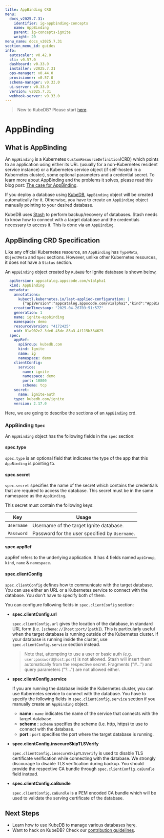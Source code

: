 ```yaml
---
title: AppBinding CRD
menu:
  docs_v2025.7.31:
    identifier: ig-appbinding-concepts
    name: AppBinding
    parent: ig-concepts-ignite
    weight: 20
menu_name: docs_v2025.7.31
section_menu_id: guides
info:
  autoscaler: v0.42.0
  cli: v0.57.0
  dashboard: v0.33.0
  installer: v2025.7.31
  ops-manager: v0.44.0
  provisioner: v0.57.0
  schema-manager: v0.33.0
  ui-server: v0.33.0
  version: v2025.7.31
  webhook-server: v0.33.0
---
```


> New to KubeDB? Please start [here](/docs/v2025.7.31/README).

# AppBinding

## What is AppBinding

An `AppBinding` is a Kubernetes `CustomResourceDefinition`(CRD) which points to an application using either its URL (usually for a non-Kubernetes resident service instance) or a Kubernetes service object (if self-hosted in a Kubernetes cluster), some optional parameters and a credential secret. To learn more about AppBinding and the problems it solves, please read this blog post: [The case for AppBinding](https://appscode.com/blog/post/the-case-for-appbinding).

If you deploy a database using [KubeDB](https://kubedb.com/docs/latest/welcome/), `AppBinding` object will be created automatically for it. Otherwise, you have to create an `AppBinding` object manually pointing to your desired database.

KubeDB uses [Stash](https://appscode.com/products/stash/) to perform backup/recovery of databases. Stash needs to know how to connect with a target database and the credentials necessary to access it. This is done via an `AppBinding`.

## AppBinding CRD Specification

Like any official Kubernetes resource, an `AppBinding` has `TypeMeta`, `ObjectMeta` and `Spec` sections. However, unlike other Kubernetes resources, it does not have a `Status` section.

An `AppBinding` object created by `KubeDB` for Ignite database is shown below,

```yaml
  apiVersion: appcatalog.appscode.com/v1alpha1
  kind: AppBinding
  metadata:
    annotations:
      kubectl.kubernetes.io/last-applied-configuration: |
        {"apiVersion":"appcatalog.appscode.com/v1alpha1","kind":"AppBinding","metadata":{"annotations":{},"name":"ignite-appbinding","namespace":"demo"},"spec":{"appRef":{"apiGroup":"kubedb.com","kind":"ignite","name":"ig","namespace":"demo"},"clientConfig":{"service":{"name":"ignite","namespace":"demo","port":11211,"scheme":"tcp"}},"secret":{"name":"ignite-auth"},"type":"kubedb.com/ignite","version":"2.17.0"}}
    creationTimestamp: "2025-04-26T09:51:57Z"
    generation: 1
    name: ignite-appbinding
    namespace: demo
    resourceVersion: "4172425"
    uid: 01a902e2-3de6-45de-85a3-4f115b334625
  spec:
    appRef:
      apiGroup: kubedb.com
      kind: Ignite
      name: ig
      namespace: demo
    clientConfig:
      service:
        name: ignite
        namespace: demo
        port: 10800
        scheme: tcp
    secret:
      name: ignite-auth
    type: kubedb.com/ignite
    version: 2.17.0
```
Here, we are going to describe the sections of an `AppBinding` crd.

### AppBinding `Spec`

An `AppBinding` object has the following fields in the `spec` section:

#### spec.type

`spec.type` is an optional field that indicates the type of the app that this `AppBinding` is pointing to.

#### spec.secret

`spec.secret` specifies the name of the secret which contains the credentials that are required to access the database. This secret must be in the same namespace as the `AppBinding`.

This secret must contain the following keys:

| Key                 | Usage                                               |
| ------------------- | --------------------------------------------------- |
| `Username`     | Username of the target Ignite database.                    |
| `Password` | Password for the user specified by `Username`. |


#### spec.appRef
appRef refers to the underlying application. It has 4 fields named `apiGroup`, `kind`, `name` & `namespace`.


#### spec.clientConfig

`spec.clientConfig` defines how to communicate with the target database. You can use either an URL or a Kubernetes service to connect with the database. You don't have to specify both of them.

You can configure following fields in `spec.clientConfig` section:

- **spec.clientConfig.url**

  `spec.clientConfig.url` gives the location of the database, in standard URL form (i.e. `[scheme://]host:port/[path]`). This is particularly useful when the target database is running outside of the Kubernetes cluster. If your database is running inside the cluster, use `spec.clientConfig.service` section instead.

  > Note that, attempting to use a user or basic auth (e.g. `user:password@host:port`) is not allowed. Stash will insert them automatically from the respective secret. Fragments ("#...") and query parameters ("?...") are not allowed either.

- **spec.clientConfig.service**

  If you are running the database inside the Kubernetes cluster, you can use Kubernetes service to connect with the database. You have to specify the following fields in `spec.clientConfig.service` section if you manually create an `AppBinding` object.

  - **name :** `name` indicates the name of the service that connects with the target database.
  - **scheme :** `scheme` specifies the scheme (i.e. http, https) to use to connect with the database.
  - **port :** `port` specifies the port where the target database is running.

- **spec.clientConfig.insecureSkipTLSVerify**

  `spec.clientConfig.insecureSkipTLSVerify` is used to disable TLS certificate verification while connecting with the database. We strongly discourage to disable TLS verification during backup. You should provide the respective CA bundle through `spec.clientConfig.caBundle` field instead.

- **spec.clientConfig.caBundle**

  `spec.clientConfig.caBundle` is a PEM encoded CA bundle which will be used to validate the serving certificate of the database.

## Next Steps

- Learn how to use KubeDB to manage various databases [here](/docs/v2025.7.31/guides/README).
- Want to hack on KubeDB? Check our [contribution guidelines](/docs/v2025.7.31/CONTRIBUTING).
